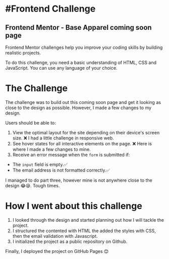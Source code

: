  # #Frontend Challenge
 ## Frontend Mentor - Base Apparel coming soon page

 Frontend Mentor challenges help you improve your coding skills by building realistic projects.

To do this challenge, you need a basic understanding of HTML, CSS and JavaScript. You can use any language of your choice.

# The Challenge
The challenge was to build out this coming soon page and get it looking as close to the design as possible. However, I made a few changes to my design. 

Users should be able to:
1. View the optimal layout for the site depending on their device's screen size. ❌ I had a little challenge in responsive web.
2. See hover states for all interactive elements on the page. ❌ Here is where I made a few changes to mine.
3. Receive an error message when the `form` is submitted if:
 - The `input` field is empty.✅
 - The email address is not formatted correctly.✅
 
 I managed to do part three, however mine is not anywhere close to the design 😂😪. Tough times.


# How I went about this challenge
1. I looked through the design and started planning out how I will tackle the project.
2. I structured the contented with HTML the added the styles with CSS, then the email validation with Javascript.
3. I initialized the project as a public repository on Github.
 

 Finally, I deployed the project on GitHub Pages 😊
